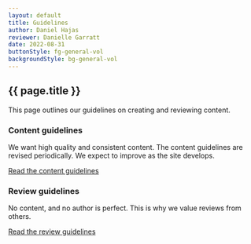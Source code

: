 ```yaml
---
layout: default
title: Guidelines
author: Daniel Hajas
reviewer: Danielle Garratt
date: 2022-08-31
buttonStyle: fg-general-vol
backgroundStyle: bg-general-vol
---
```


## {{ page.title }}

This page outlines our guidelines on creating and reviewing content.

### Content guidelines

We want high quality and consistent content. The content guidelines are revised periodically. We expect to improve as the site develops.

[Read the content guidelines](./content.html)

### Review guidelines

No content, and no author is perfect. This is why we value reviews from others.

[Read the review guidelines](./review.html)